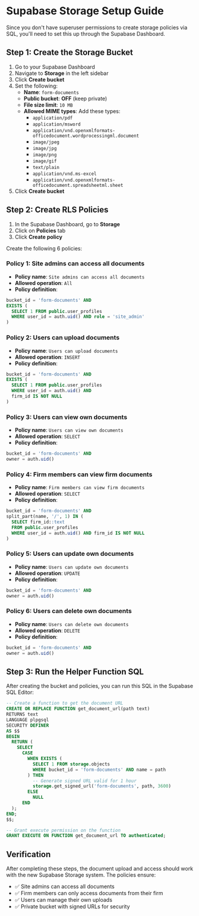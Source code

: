 # Supabase Storage Setup Guide

Since you don't have superuser permissions to create storage policies via SQL, you'll need to set this up through the Supabase Dashboard.

## Step 1: Create the Storage Bucket

1. Go to your Supabase Dashboard
2. Navigate to **Storage** in the left sidebar
3. Click **Create bucket**
4. Set the following:
   - **Name**: `form-documents`
   - **Public bucket**: **OFF** (keep private)
   - **File size limit**: `10 MB`
   - **Allowed MIME types**: Add these types:
     - `application/pdf`
     - `application/msword`
     - `application/vnd.openxmlformats-officedocument.wordprocessingml.document`
     - `image/jpeg`
     - `image/jpg`
     - `image/png`
     - `image/gif`
     - `text/plain`
     - `application/vnd.ms-excel`
     - `application/vnd.openxmlformats-officedocument.spreadsheetml.sheet`
5. Click **Create bucket**

## Step 2: Create RLS Policies

1. In the Supabase Dashboard, go to **Storage**
2. Click on **Policies** tab
3. Click **Create policy**

Create the following 6 policies:

### Policy 1: Site admins can access all documents
- **Policy name**: `Site admins can access all documents`
- **Allowed operation**: `All`
- **Policy definition**:
```sql
bucket_id = 'form-documents' AND
EXISTS (
  SELECT 1 FROM public.user_profiles 
  WHERE user_id = auth.uid() AND role = 'site_admin'
)
```

### Policy 2: Users can upload documents
- **Policy name**: `Users can upload documents`
- **Allowed operation**: `INSERT`
- **Policy definition**:
```sql
bucket_id = 'form-documents' AND
EXISTS (
  SELECT 1 FROM public.user_profiles
  WHERE user_id = auth.uid() AND 
  firm_id IS NOT NULL
)
```

### Policy 3: Users can view own documents
- **Policy name**: `Users can view own documents`
- **Allowed operation**: `SELECT`
- **Policy definition**:
```sql
bucket_id = 'form-documents' AND
owner = auth.uid()
```

### Policy 4: Firm members can view firm documents
- **Policy name**: `Firm members can view firm documents`
- **Allowed operation**: `SELECT`
- **Policy definition**:
```sql
bucket_id = 'form-documents' AND
split_part(name, '/', 1) IN (
  SELECT firm_id::text 
  FROM public.user_profiles 
  WHERE user_id = auth.uid() AND firm_id IS NOT NULL
)
```

### Policy 5: Users can update own documents
- **Policy name**: `Users can update own documents`
- **Allowed operation**: `UPDATE`
- **Policy definition**:
```sql
bucket_id = 'form-documents' AND
owner = auth.uid()
```

### Policy 6: Users can delete own documents
- **Policy name**: `Users can delete own documents`
- **Allowed operation**: `DELETE`
- **Policy definition**:
```sql
bucket_id = 'form-documents' AND
owner = auth.uid()
```

## Step 3: Run the Helper Function SQL

After creating the bucket and policies, you can run this SQL in the Supabase SQL Editor:

```sql
-- Create a function to get the document URL
CREATE OR REPLACE FUNCTION get_document_url(path text)
RETURNS text
LANGUAGE plpgsql
SECURITY DEFINER
AS $$
BEGIN
  RETURN (
    SELECT 
      CASE 
        WHEN EXISTS (
          SELECT 1 FROM storage.objects 
          WHERE bucket_id = 'form-documents' AND name = path
        ) THEN
          -- Generate signed URL valid for 1 hour
          storage.get_signed_url('form-documents', path, 3600)
        ELSE
          NULL
      END
  );
END;
$$;

-- Grant execute permission on the function
GRANT EXECUTE ON FUNCTION get_document_url TO authenticated;
```

## Verification

After completing these steps, the document upload and access should work with the new Supabase Storage system. The policies ensure:

- ✅ Site admins can access all documents
- ✅ Firm members can only access documents from their firm
- ✅ Users can manage their own uploads
- ✅ Private bucket with signed URLs for security